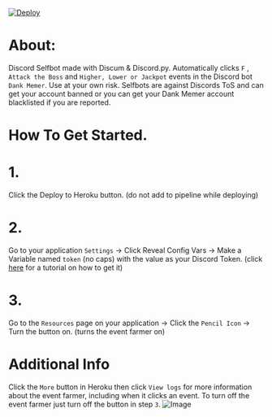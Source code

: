 [![Deploy](https://www.herokucdn.com/deploy/button.svg)](https://heroku.com/deploy)
# About:
Discord Selfbot made with Discum & Discord.py.
Automatically clicks `F` , `Attack the Boss` and `Higher, Lower or Jackpot` events in the Discord bot `Dank Memer`.
Use at your own risk. Selfbots are against Discords ToS and can get your account banned or you can get your Dank Memer account blacklisted if you are reported.
# How To Get Started.
# 1.
Click the Deploy to Heroku button. (do not add to pipeline while deploying)
# 2.
Go to your application `Settings` -> Click Reveal Config Vars -> Make a Variable named `token` (no caps) with the value as your Discord Token. (click [here](https://www.youtube.com/watch?v=YEgFvgg7ZPI) for a tutorial on how to get it)
# 3.
Go to the `Resources` page on your application -> Click the `Pencil Icon` -> Turn the button on. (turns the event farmer on)
# Additional Info
Click the `More` button in Heroku then click `View logs` for more information about the event farmer, including when it clicks an event. To turn off the event farmer just turn off the button in step `3`.
![Image](https://github.com/vincicord/DankMemerEventFarmer/blob/248c078864669ceeb7fc4dce870c575b2b14e80c/ballin.jpg)
